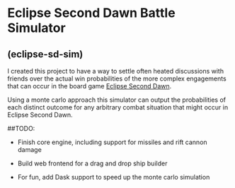 # Eclipse Second Dawn Battle Simulator
## (eclipse-sd-sim)


I created this project to have a way to settle often heated discussions with friends over the actual win probabilities of
the more complex engagements that can occur in the board game [Eclipse Second Dawn](https://en.lautapelit.fi/product/42986/eclipse---2nd-dawn-for-the-galaxy-from-us-stock).

Using a monte carlo approach this simulator can output the probabilities of each distinct outcome for any arbitrary combat situation that might occur in Eclipse Second Dawn.


##TODO:

* Finish core engine, including support for missiles and rift cannon damage

* Build web frontend for a drag and drop ship builder

* For fun, add Dask support to speed up the monte carlo simulation

